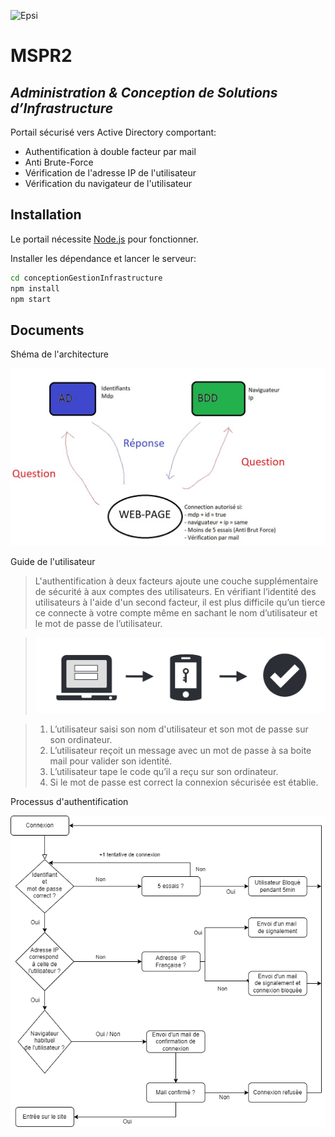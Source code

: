 ![Epsi](https://www.epsi.fr/wp-content/uploads/2018/10/logomonogramme.jpg)

# MSPR2
## _Administration & Conception de Solutions d’Infrastructure_


Portail sécurisé vers Active Directory comportant:

- Authentification à double facteur par mail
- Anti Brute-Force
- Vérification de l'adresse IP de l'utilisateur
- Vérification du navigateur de l'utilisateur

## Installation

Le portail nécessite [Node.js](https://nodejs.org/) pour fonctionner.

Installer les dépendance et lancer le serveur:

```sh
cd conceptionGestionInfrastructure
npm install
npm start
```

## Documents
Shéma de l'architecture

![My animated logo](https://github.com/ClementGit-hub/conceptionGestionInfrastructure/blob/master/assets/Architecture_MSPR2.jpg)

Guide de l'utilisateur
> L'authentification à deux facteurs ajoute une couche supplémentaire de sécurité à aux comptes des utilisateurs. En vérifiant l’identité des utilisateurs à l'aide 
> d'un second facteur, il est plus difficile qu’un tierce ce connecte à votre compte même en sachant le nom d’utilisateur et le mot de passe de l’utilisateur.

> ![My animated logo](https://github.com/ClementGit-hub/conceptionGestionInfrastructure/blob/master/assets/unknown.png)

> 1. L’utilisateur saisi son nom d'utilisateur et son mot de passe sur son ordinateur.
> 2. L’utilisateur reçoit un message avec un mot de passe à sa boite mail pour valider son identité.
> 3. L’utilisateur tape le code qu’il a reçu sur son ordinateur.
> 4. Si le mot de passe est correct la connexion sécurisée est établie.

Processus d'authentification

![My animated logo](https://github.com/ClementGit-hub/conceptionGestionInfrastructure/blob/master/assets/FlowChart_MSPR2.drawio.png)
